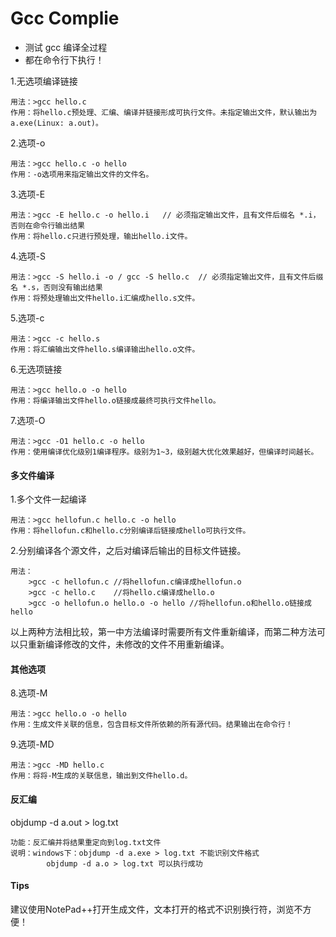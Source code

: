 # Gcc Complie
* 测试 gcc 编译全过程
* 都在命令行下执行！

1.无选项编译链接

	用法：>gcc hello.c
	作用：将hello.c预处理、汇编、编译并链接形成可执行文件。未指定输出文件，默认输出为a.exe(Linux: a.out)。

2.选项-o

	用法：>gcc hello.c -o hello
	作用：-o选项用来指定输出文件的文件名。

3.选项-E

	用法：>gcc -E hello.c -o hello.i	// 必须指定输出文件，且有文件后缀名 *.i，否则在命令行输出结果
	作用：将hello.c只进行预处理，输出hello.i文件。

4.选项-S

	用法：>gcc -S hello.i -o / gcc -S hello.c	// 必须指定输出文件，且有文件后缀名 *.s，否则没有输出结果
	作用：将预处理输出文件hello.i汇编成hello.s文件。

5.选项-c

	用法：>gcc -c hello.s
	作用：将汇编输出文件hello.s编译输出hello.o文件。

6.无选项链接

	用法：>gcc hello.o -o hello
	作用：将编译输出文件hello.o链接成最终可执行文件hello。

7.选项-O

	用法：>gcc -O1 hello.c -o hello
	作用：使用编译优化级别1编译程序。级别为1~3，级别越大优化效果越好，但编译时间越长。

#### 多文件编译
1.多个文件一起编译

	用法：>gcc hellofun.c hello.c -o hello
	作用：将hellofun.c和hello.c分别编译后链接成hello可执行文件。

2.分别编译各个源文件，之后对编译后输出的目标文件链接。

	用法：
		>gcc -c hellofun.c //将hellofun.c编译成hellofun.o
		>gcc -c hello.c    //将hello.c编译成hello.o
		>gcc -o hellofun.o hello.o -o hello //将hellofun.o和hello.o链接成hello

以上两种方法相比较，第一中方法编译时需要所有文件重新编译，而第二种方法可以只重新编译修改的文件，未修改的文件不用重新编译。

#### 其他选项
8.选项-M

	用法：>gcc hello.o -o hello
	作用：生成文件关联的信息，包含目标文件所依赖的所有源代码。结果输出在命令行！

9.选项-MD

	用法：>gcc -MD hello.c
	作用：将将-M生成的关联信息，输出到文件hello.d。

#### 反汇编
objdump -d a.out > log.txt
	
	功能：反汇编并将结果重定向到log.txt文件
	说明：windows下：objdump -d a.exe > log.txt 不能识别文件格式
			objdump -d a.o > log.txt 可以执行成功
			
#### Tips
建议使用NotePad++打开生成文件，文本打开的格式不识别换行符，浏览不方便！
